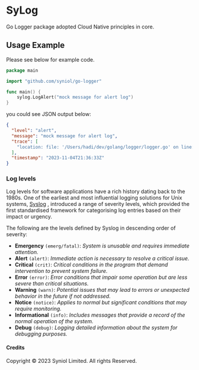 # SyLog
Go Logger package adopted Cloud Native principles in core.

## Usage Example
Please see below for example code.

```go
package main

import "github.com/syniol/go-logger"

func main() {
	sylog.LogAlert("mock message for alert log")
}
```

you could see JSON output below:

```json
{
  "level": "alert",
  "message": "mock message for alert log",
  "trace": [
    "location: file: '/Users/hadi/dev/golang/logger/logger.go' on line: 100"
  ],
  "timestamp": "2023-11-04T21:36:33Z"
}
```

### Log levels
Log levels for software applications have a rich history dating back to the 1980s. One of the earliest and most 
influential logging solutions for Unix systems, [Syslog](https://en.wikipedia.org/wiki/Syslog) , introduced a range 
of severity levels, which provided the first standardised framework for categorising log entries based on their 
impact or urgency.

The following are the levels defined by Syslog in descending order of severity:

 * __Emergency__ `(emerg/fatal)`: _System is unusable and requires immediate attention._
 * __Alert__ `(alert)`: _Immediate action is necessary to resolve a critical issue._
 * __Critical__ `(crit)`: _Critical conditions in the program that demand intervention to prevent system failure._
 * __Error__ `(error)`: _Error conditions that impair some operation but are less severe than critical situations._
 * __Warning__ `(warn)`: _Potential issues that may lead to errors or unexpected behavior in the future if not addressed._
 * __Notice__ `(notice)`: _Applies to normal but significant conditions that may require monitoring._
 * __Informational__ `(info)`: _Includes messages that provide a record of the normal operation of the system._
 * __Debug__ `(debug)`: _Logging detailed information about the system for debugging purposes._


#### Credits
Copyright &copy; 2023 Syniol Limited. All rights Reserved.

